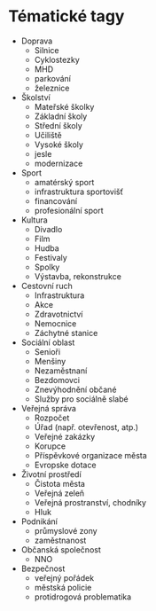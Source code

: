 # Tématické tagy
* Doprava
    * Silnice
    * Cyklostezky
    * MHD
    * parkování
    * železnice
* Školství
    * Mateřské školky
    * Základní školy
    * Střední školy
    * Učiliště
    * Vysoké školy
    * jesle
    * modernizace
* Sport
    * amatérský sport
    * infrastruktura sportovišť
    * financování
    * profesionální sport
* Kultura
    * Divadlo
    * Film
    * Hudba
    * Festivaly
    * Spolky
    * Výstavba, rekonstrukce
* Cestovní ruch
    * Infrastruktura
    * Akce
    * Zdravotnictví
    * Nemocnice
    * Záchytné stanice
* Sociální oblast
    * Senioři
    * Menšiny
    * Nezaměstnaní
    * Bezdomovci
    * Znevýhodnění občané
    * Služby pro sociálně slabé
* Veřejná správa
    * Rozpočet
    * Úřad (např. otevřenost, atp.)
    * Veřejné zakázky
    * Korupce
    * Příspěvkové organizace města
    * Evropske dotace
* Životní prostředí
    * Čistota města
    * Veřejná zeleň
    * Veřejná prostranství, chodníky
    * Hluk
* Podnikání
    * průmyslové zony
    * zaměstnanost
* Občanská společnost
    * NNO
* Bezpečnost
    * veřejný pořádek
    * městská policie
    * protidrogová problematika